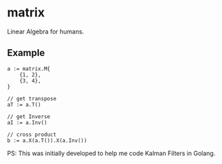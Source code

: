 # matrix

Linear Algebra for humans.

## Example
```
a := matrix.M{
    {1, 2},
    {3, 4},
}

// get transpose
aT := a.T()

// get Inverse
aI := a.Inv()

// cross product
b := a.X(a.T()).X(a.Inv())
```
PS: This was initially developed to help me code Kalman Filters in Golang. 

